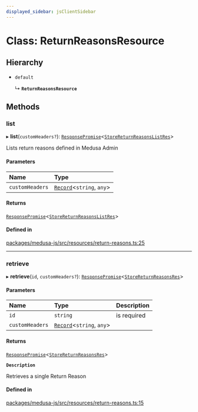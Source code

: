 ```yaml
---
displayed_sidebar: jsClientSidebar
---
```


# Class: ReturnReasonsResource

## Hierarchy

- `default`

  ↳ **`ReturnReasonsResource`**

## Methods

### list

▸ **list**(`customHeaders?`): [`ResponsePromise`](../modules/internal-12.md#responsepromise)<[`StoreReturnReasonsListRes`](../modules/internal-8.internal.md#storereturnreasonslistres)\>

Lists return reasons defined in Medusa Admin

#### Parameters

| Name | Type |
| :------ | :------ |
| `customHeaders` | [`Record`](../modules/internal.md#record)<`string`, `any`\> |

#### Returns

[`ResponsePromise`](../modules/internal-12.md#responsepromise)<[`StoreReturnReasonsListRes`](../modules/internal-8.internal.md#storereturnreasonslistres)\>

#### Defined in

[packages/medusa-js/src/resources/return-reasons.ts:25](https://github.com/medusajs/medusa/blob/b38f73726/packages/medusa-js/src/resources/return-reasons.ts#L25)

___

### retrieve

▸ **retrieve**(`id`, `customHeaders?`): [`ResponsePromise`](../modules/internal-12.md#responsepromise)<[`StoreReturnReasonsRes`](../modules/internal-8.internal.md#storereturnreasonsres)\>

#### Parameters

| Name | Type | Description |
| :------ | :------ | :------ |
| `id` | `string` | is required |
| `customHeaders` | [`Record`](../modules/internal.md#record)<`string`, `any`\> |  |

#### Returns

[`ResponsePromise`](../modules/internal-12.md#responsepromise)<[`StoreReturnReasonsRes`](../modules/internal-8.internal.md#storereturnreasonsres)\>

**`Description`**

Retrieves a single Return Reason

#### Defined in

[packages/medusa-js/src/resources/return-reasons.ts:15](https://github.com/medusajs/medusa/blob/b38f73726/packages/medusa-js/src/resources/return-reasons.ts#L15)
